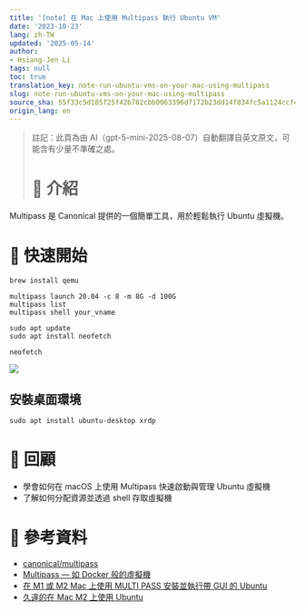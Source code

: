```yaml
---
title: '[note] 在 Mac 上使用 Multipass 執行 Ubuntu VM'
date: '2023-10-23'
lang: zh-TW
updated: '2025-05-14'
author:
- Hsiang-Jen Li
tags: null
toc: true
translation_key: note-run-ubuntu-vms-on-your-mac-using-multipass
slug: note-run-ubuntu-vms-on-your-mac-using-multipass
source_sha: 55f33c5d185f25f426762cbb0063396d7172b23dd14f834fc5a1124ccf492788
origin_lang: en
---
```


> 註記：此頁為由 AI（gpt-5-mini-2025-08-07）自動翻譯自英文原文，可能含有少量不準確之處。
> 
> # 📌 介紹

Multipass 是 Canonical 提供的一個簡單工具，用於輕鬆執行 Ubuntu 虛擬機。

<!-- more -->

# 🚀 快速開始

```
brew install qemu
```

```
multipass launch 20.04 -c 8 -m 8G -d 100G
multipass list
multipass shell your_vname
```

```
sudo apt update
sudo apt install neofetch
```

```
neofetch
```

![](https://hackmd.io/_uploads/S1Djr7RM6.png)

## 安裝桌面環境
```
sudo apt install ubuntu-desktop xrdp
```

# 🔁 回顧

- 學會如何在 macOS 上使用 Multipass 快速啟動與管理 Ubuntu 虛擬機
- 了解如何分配資源並透過 shell 存取虛擬機

# 🔗 參考資料
- [canonical/multipass](https://github.com/canonical/multipass)
- [Multipass — 如 Docker 般的虛擬機](https://jackkuo-tw.medium.com/multipass-%E5%A6%82-docker-%E8%88%AC%E7%9A%84%E8%99%9B%E6%93%AC%E6%A9%9F-e19e3e36aec3)
- [在 M1 或 M2 Mac 上使用 MULTI PASS 安裝並執行帶 GUI 的 Ubuntu](https://www.youtube.com/watch?v=oi8f6hVI2P4)
- [久違的在 Mac M2 上使用 Ubuntu](https://vocus.cc/article/63d11eddfd89780001f3daf4)

